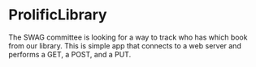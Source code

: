 # ProlificLibrary
The SWAG committee is looking for a way to track who has which book from our library. This is simple app that connects to a web server and performs a GET, a POST, and a PUT. 
